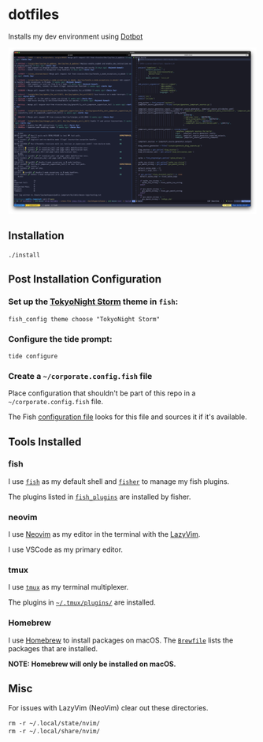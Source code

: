 <!--
SPDX-FileCopyrightText: 2023 Jerin Joy

SPDX-License-Identifier: Apache-2.0
-->

# dotfiles

Installs my dev environment using [Dotbot](https://github.com/anishathalye/dotbot)

![terminal](docs/terminal.jpg)

## Installation

```
./install
```

## Post Installation Configuration

### Set up the [TokyoNight Storm](https://github.com/folke/tokyonight.nvim) theme in `fish`:

```
fish_config theme choose "TokyoNight Storm"
```

### Configure the tide prompt:

```
tide configure
```

### Create a `~/corporate.config.fish` file

Place configuration that shouldn't be part of this repo in a `~/corporate.config.fish` file.

The Fish [configuration file](homedir_files/config/fish/config.fish) looks for this file and sources it if it's available.

## Tools Installed

### fish

I use [`fish`](https://fishshell.com) as my default shell and [`fisher`](https://github.com/jorgebucaran/fisher) to manage my fish plugins.

The plugins listed in [`fish_plugins`](homedir_files/config/fish/fish_plugins) are installed by fisher.

### neovim

I use [Neovim](https://neovim.io) as my editor in the terminal with the [LazyVim](https://www.lazyvim.org/).

I use VSCode as my primary editor.

### tmux

I use [`tmux`](https://github.com/tmux/tmux/wiki) as my terminal multiplexer.

The plugins in [`~/.tmux/plugins/`](homedir_files/tmux/plugins/) are installed.

### Homebrew

I use [Homebrew](https://brew.sh) to install packages on macOS. The [`Brewfile`](Brewfile) lists the packages that are installed.

**NOTE: Homebrew will only be installed on macOS.**

## Misc

For issues with LazyVim (NeoVim) clear out these directories.

```
rm -r ~/.local/state/nvim/
rm -r ~/.local/share/nvim/
````
